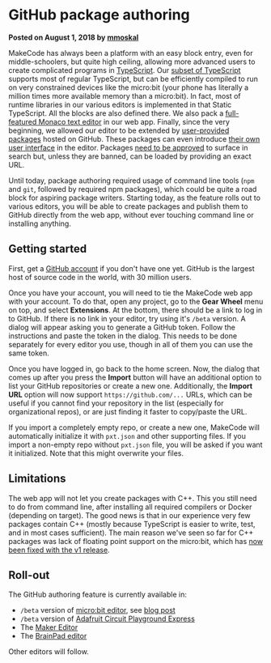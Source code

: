 # GitHub package authoring

**Posted on August 1, 2018 by [mmoskal](https://github.com/mmoskal)**

MakeCode has always been a platform with an easy block entry, even for middle-schoolers, but quite
high ceiling, allowing more advanced users to create complicated programs in [TypeScript](https://www.typescriptlang.org/).
Our [subset of TypeScript](https://makecode.com/language) supports most of regular TypeScript,
but can be efficiently compiled to run on very constrained devices like the micro:bit (your phone has
literally a million times more available memory than a micro:bit).
In fact, most of runtime libraries in our various editors is implemented in that Static TypeScript.
All the blocks are also defined there.
We also pack a [full-featured Monaco text editor](https://makecode.com/js/editor) in our web app.
Finally, since the very beginning, we allowed our editor to be extended by 
[user-provided packages](https://makecode.com/packages/getting-started) hosted on GitHub.
These packages can even introduce [their own user interface](https://makecode.com/packages/extensions) in the editor.
Packages [need to be approved](https://makecode.com/packages/approval) to surface in search but, unless they are banned,
can be loaded by providing an exact URL.

Until today, package authoring required usage of command line tools (`npm` and `git`, followed by required npm packages), 
which could be quite a road block for aspiring package writers.
Starting today, as the feature rolls out to various editors, you will be able to create packages and publish them to GitHub
directly from the web app, without ever touching command line or installing anything.

## Getting started

First, get a [GitHub account](https://github.com/join) if you don't have one yet.
GitHub is the largest host of source code in the world, with 30 million users.

Once you have your account, you will need to tie the MakeCode web app with your account.
To do that, open any project, go to the **Gear Wheel** menu on top, and select **Extensions**.
At the bottom, there should be a link to log in to GitHub. If there is no link in
your editor, try using it's `/beta` version.
A dialog will appear asking you to generate a GitHub token.
Follow the instructions and paste the token in the dialog.
This needs to be done separately for every editor you use, though in all of them you can
use the same token.

Once you have logged in, go back to the home screen. Now, the dialog that comes up after
you press the **Import** button will have an additional option to list your GitHub repositories
or create a new one.
Additionally, the **Import URL** option will now support `https://github.com/...` URLs,
which can be useful if you cannot find your repository in the list (especially for organizational
repos), or are just finding it faster to copy/paste the URL.

If you import a completely empty repo, or create a new one, MakeCode will automatically initialize
it with `pxt.json` and other supporting files.
If you import a non-empty repo without `pxt.json` file, you will be asked if you want it initialized.
Note that this might overwrite your files.


## Limitations

The web app will not let you create packages with C++. This you still need to do from command line, after installing
all required compilers or Docker (depending on target). The good news is that in our experience very few packages
contain C++ (mostly because TypeScript is easier to write, test, and in most cases sufficient).
The main reason we've seen so far for C++ packages was lack of floating point support on the micro:bit,
which has [now been fixed with the v1 release](https://makecode.com/blog/microbit/v1-beta).

## Roll-out

The GitHub authoring feature is currently available in:
* `/beta` version of [micro:bit editor](https://makecode.microbit.org/beta), see [blog post](https://makecode.com/blog/microbit/v1-beta)
* `/beta` version of [Adafruit Circuit Playground Express](https://makecode.adafruit.com/beta)
* The [Maker Editor](https://maker.makecode.com)
* The [BrainPad editor](https://makecode.brainpad.com)

Other editors will follow.
